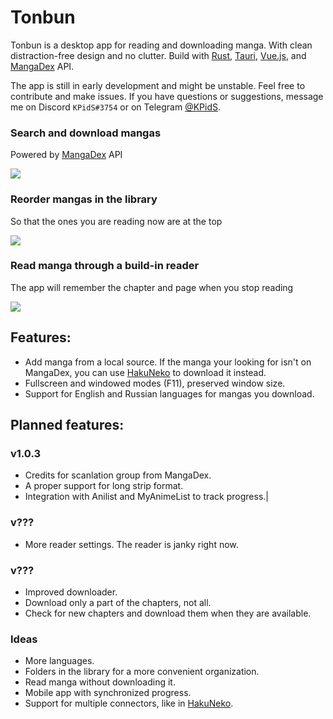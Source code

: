 # Tonbun
Tonbun is a desktop app for reading and downloading manga. With clean distraction-free design and no clutter. Build with [Rust](https://www.rust-lang.org/), [Tauri](https://tauri.app/), [Vue.js](https://vuejs.org/), and [MangaDex](https://mangadex.org/) API. 

The app is still in early development and might be unstable. Feel free to contribute and make issues. If you have questions or suggestions, message me on Discord `KPidS#3754` or on Telegram [@KPidS](https://t.me/kpids). 

### Search and download mangas

Powered by [MangaDex](https://mangadex.org/) API

![](https://raw.githubusercontent.com/KPidS/tonbun/main/readme/download.webp)

### Reorder mangas in the library

So that the ones you are reading now are at the top

![](https://raw.githubusercontent.com/KPidS/tonbun/main/readme/reorder.webp)

### Read manga through a build-in reader

The app will remember the chapter and page when you stop reading

![](https://raw.githubusercontent.com/KPidS/tonbun/main/readme/reader.webp)

## Features: 

- Add manga from a local source. If the manga your looking for isn't on MangaDex, you can use [HakuNeko](https://hakuneko.download/) to download it instead. 
- Fullscreen and windowed modes (F11), preserved window size. 
- Support for English and Russian languages for mangas you download.

## Planned features:

### v1.0.3
- Credits for scanlation group from MangaDex.
- A proper support for long strip format.
- Integration with Anilist and MyAnimeList to track progress.|
### v???
- More reader settings. The reader is janky right now.
### v???
- Improved downloader.
- Download only a part of the chapters, not all.
- Check for new chapters and download them when they are available.
### Ideas
- More languages.
- Folders in the library for a more convenient organization.
- Read manga without downloading it.
- Mobile app with synchronized progress.
- Support for multiple connectors, like in [HakuNeko](https://hakuneko.download/).
